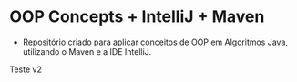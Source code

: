 # OOP Concepts + IntelliJ + Maven
* Repositório criado para aplicar conceitos de OOP em Algoritmos Java, utilizando o Maven e a IDE IntelliJ.

Teste v2
